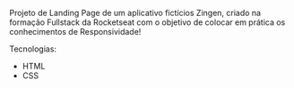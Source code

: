Projeto de Landing Page de um aplicativo fictícios Zingen, criado na formação Fullstack da Rocketseat com o objetivo de colocar em prática os conhecimentos de Responsividade!

Tecnologias:
  - HTML
  - CSS
